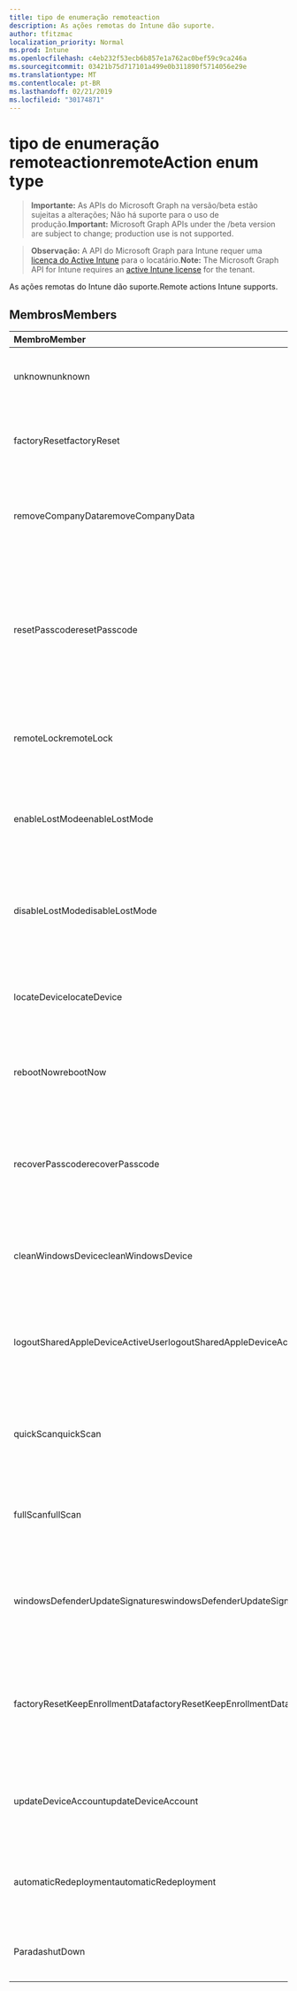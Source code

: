 ```yaml
---
title: tipo de enumeração remoteaction
description: As ações remotas do Intune dão suporte.
author: tfitzmac
localization_priority: Normal
ms.prod: Intune
ms.openlocfilehash: c4eb232f53ecb6b857e1a762ac0bef59c9ca246a
ms.sourcegitcommit: 03421b75d717101a499e0b311890f5714056e29e
ms.translationtype: MT
ms.contentlocale: pt-BR
ms.lasthandoff: 02/21/2019
ms.locfileid: "30174871"
---
```

# <a name="remoteaction-enum-type"></a><span data-ttu-id="5d5d8-103">tipo de enumeração remoteaction</span><span class="sxs-lookup"><span data-stu-id="5d5d8-103">remoteAction enum type</span></span>

> <span data-ttu-id="5d5d8-104">**Importante:** As APIs do Microsoft Graph na versão/beta estão sujeitas a alterações; Não há suporte para o uso de produção.</span><span class="sxs-lookup"><span data-stu-id="5d5d8-104">**Important:** Microsoft Graph APIs under the /beta version are subject to change; production use is not supported.</span></span>

> <span data-ttu-id="5d5d8-105">**Observação:** A API do Microsoft Graph para Intune requer uma [licença do Active Intune](https://go.microsoft.com/fwlink/?linkid=839381) para o locatário.</span><span class="sxs-lookup"><span data-stu-id="5d5d8-105">**Note:** The Microsoft Graph API for Intune requires an [active Intune license](https://go.microsoft.com/fwlink/?linkid=839381) for the tenant.</span></span>

<span data-ttu-id="5d5d8-106">As ações remotas do Intune dão suporte.</span><span class="sxs-lookup"><span data-stu-id="5d5d8-106">Remote actions Intune supports.</span></span>

## <a name="members"></a><span data-ttu-id="5d5d8-107">Membros</span><span class="sxs-lookup"><span data-stu-id="5d5d8-107">Members</span></span>
|<span data-ttu-id="5d5d8-108">Membro</span><span class="sxs-lookup"><span data-stu-id="5d5d8-108">Member</span></span>|<span data-ttu-id="5d5d8-109">Valor</span><span class="sxs-lookup"><span data-stu-id="5d5d8-109">Value</span></span>|<span data-ttu-id="5d5d8-110">Descrição</span><span class="sxs-lookup"><span data-stu-id="5d5d8-110">Description</span></span>|
|:---|:---|:---|
|<span data-ttu-id="5d5d8-111">unknown</span><span class="sxs-lookup"><span data-stu-id="5d5d8-111">unknown</span></span>|<span data-ttu-id="5d5d8-112">,0</span><span class="sxs-lookup"><span data-stu-id="5d5d8-112">0</span></span>|<span data-ttu-id="5d5d8-113">O usuário inicia uma ação desconhecida.</span><span class="sxs-lookup"><span data-stu-id="5d5d8-113">User initiates an unknown action.</span></span>|
|<span data-ttu-id="5d5d8-114">factoryReset</span><span class="sxs-lookup"><span data-stu-id="5d5d8-114">factoryReset</span></span>|<span data-ttu-id="5d5d8-115">1</span><span class="sxs-lookup"><span data-stu-id="5d5d8-115">1</span></span>|<span data-ttu-id="5d5d8-116">O usuário inicia uma ação para a redefinição de fábrica de um dispositivo.</span><span class="sxs-lookup"><span data-stu-id="5d5d8-116">User initiates an action to factory reset a device.</span></span> |
|<span data-ttu-id="5d5d8-117">removeCompanyData</span><span class="sxs-lookup"><span data-stu-id="5d5d8-117">removeCompanyData</span></span>|<span data-ttu-id="5d5d8-118">duas</span><span class="sxs-lookup"><span data-stu-id="5d5d8-118">2</span></span>|<span data-ttu-id="5d5d8-119">O usuário inicia uma ação para remover dados da empresa de um dispositivo.</span><span class="sxs-lookup"><span data-stu-id="5d5d8-119">User initiates an action to remove company data from a device.</span></span> |
|<span data-ttu-id="5d5d8-120">resetPasscode</span><span class="sxs-lookup"><span data-stu-id="5d5d8-120">resetPasscode</span></span>|<span data-ttu-id="5d5d8-121">3D</span><span class="sxs-lookup"><span data-stu-id="5d5d8-121">3</span></span>|<span data-ttu-id="5d5d8-122">O usuário inicia uma ação para remover a senha de um dispositivo iOS ou redefinir a senha do dispositivo Android/Windows.</span><span class="sxs-lookup"><span data-stu-id="5d5d8-122">User initiates an action to remove the passcode of an iOS device, or reset the passcode of Android / Windows device.</span></span> |
|<span data-ttu-id="5d5d8-123">remoteLock</span><span class="sxs-lookup"><span data-stu-id="5d5d8-123">remoteLock</span></span>|<span data-ttu-id="5d5d8-124">quatro</span><span class="sxs-lookup"><span data-stu-id="5d5d8-124">4</span></span>|<span data-ttu-id="5d5d8-125">O usuário inicia uma ação para bloquear remotamente um dispositivo.</span><span class="sxs-lookup"><span data-stu-id="5d5d8-125">User initiates an action to remote lock a device.</span></span>|
|<span data-ttu-id="5d5d8-126">enableLostMode</span><span class="sxs-lookup"><span data-stu-id="5d5d8-126">enableLostMode</span></span>|<span data-ttu-id="5d5d8-127">0,5</span><span class="sxs-lookup"><span data-stu-id="5d5d8-127">5</span></span>|<span data-ttu-id="5d5d8-128">O usuário inicia uma ação para habilitar o modo perdido em um dispositivo iOS supervisionado.</span><span class="sxs-lookup"><span data-stu-id="5d5d8-128">User initiates an action to enable lost mode on a supervised iOS device.</span></span>|
|<span data-ttu-id="5d5d8-129">disableLostMode</span><span class="sxs-lookup"><span data-stu-id="5d5d8-129">disableLostMode</span></span>|<span data-ttu-id="5d5d8-130">6</span><span class="sxs-lookup"><span data-stu-id="5d5d8-130">6</span></span>|<span data-ttu-id="5d5d8-131">O usuário inicia uma ação para desabilitar o modo perdido em um dispositivo iOS supervisionado.</span><span class="sxs-lookup"><span data-stu-id="5d5d8-131">User initiates an action to disable lost mode on a supervised iOS device.</span></span>|
|<span data-ttu-id="5d5d8-132">locateDevice</span><span class="sxs-lookup"><span data-stu-id="5d5d8-132">locateDevice</span></span>|<span data-ttu-id="5d5d8-133">178</span><span class="sxs-lookup"><span data-stu-id="5d5d8-133">7</span></span>|<span data-ttu-id="5d5d8-134">O usuário inicia uma ação para localizar um dispositivo iOS supervisionado.</span><span class="sxs-lookup"><span data-stu-id="5d5d8-134">User initiates an action to locate a supervised iOS device.</span></span>|
|<span data-ttu-id="5d5d8-135">rebootNow</span><span class="sxs-lookup"><span data-stu-id="5d5d8-135">rebootNow</span></span>|<span data-ttu-id="5d5d8-136">8</span><span class="sxs-lookup"><span data-stu-id="5d5d8-136">8</span></span>|<span data-ttu-id="5d5d8-137">O usuário inicia uma ação para reinicializar um dispositivo Windows.</span><span class="sxs-lookup"><span data-stu-id="5d5d8-137">User initiates an action to reboot a Windows device.</span></span>|
|<span data-ttu-id="5d5d8-138">recoverPasscode</span><span class="sxs-lookup"><span data-stu-id="5d5d8-138">recoverPasscode</span></span>|<span data-ttu-id="5d5d8-139">241</span><span class="sxs-lookup"><span data-stu-id="5d5d8-139">9</span></span>|<span data-ttu-id="5d5d8-140">O usuário inicia uma ação para redefinir o PIN para o Passport para funcionar no dispositivo Windows Phone.</span><span class="sxs-lookup"><span data-stu-id="5d5d8-140">User initiates an action to reset the pin for passport for work on windows phone device.</span></span>|
|<span data-ttu-id="5d5d8-141">cleanWindowsDevice</span><span class="sxs-lookup"><span data-stu-id="5d5d8-141">cleanWindowsDevice</span></span>|<span data-ttu-id="5d5d8-142">254</span><span class="sxs-lookup"><span data-stu-id="5d5d8-142">10</span></span>|<span data-ttu-id="5d5d8-143">O usuário inicia uma ação para limpar o dispositivo Windows.</span><span class="sxs-lookup"><span data-stu-id="5d5d8-143">User initiates an action to clean up windows device.</span></span>|
|<span data-ttu-id="5d5d8-144">logoutSharedAppleDeviceActiveUser</span><span class="sxs-lookup"><span data-stu-id="5d5d8-144">logoutSharedAppleDeviceActiveUser</span></span>|<span data-ttu-id="5d5d8-145">11</span><span class="sxs-lookup"><span data-stu-id="5d5d8-145">11</span></span>|<span data-ttu-id="5d5d8-146">O usuário inicia uma ação para fazer o logoff do usuário atual em um dispositivo Apple compartilhado.</span><span class="sxs-lookup"><span data-stu-id="5d5d8-146">User initiates an action to log out current user on shared apple device.</span></span>|
|<span data-ttu-id="5d5d8-147">quickScan</span><span class="sxs-lookup"><span data-stu-id="5d5d8-147">quickScan</span></span>|<span data-ttu-id="5d5d8-148">3,6</span><span class="sxs-lookup"><span data-stu-id="5d5d8-148">12</span></span>|<span data-ttu-id="5d5d8-149">O usuário inicia uma ação para executar a verificação rápida no dispositivo.</span><span class="sxs-lookup"><span data-stu-id="5d5d8-149">User initiates an action to run quick scan on device.</span></span>|
|<span data-ttu-id="5d5d8-150">fullScan</span><span class="sxs-lookup"><span data-stu-id="5d5d8-150">fullScan</span></span>|<span data-ttu-id="5d5d8-151">Treze</span><span class="sxs-lookup"><span data-stu-id="5d5d8-151">13</span></span>|<span data-ttu-id="5d5d8-152">O usuário inicia uma ação para executar a verificação completa no dispositivo.</span><span class="sxs-lookup"><span data-stu-id="5d5d8-152">User initiates an action to run full scan on device.</span></span>|
|<span data-ttu-id="5d5d8-153">windowsDefenderUpdateSignatures</span><span class="sxs-lookup"><span data-stu-id="5d5d8-153">windowsDefenderUpdateSignatures</span></span>|<span data-ttu-id="5d5d8-154">14</span><span class="sxs-lookup"><span data-stu-id="5d5d8-154">14</span></span>|<span data-ttu-id="5d5d8-155">O usuário inicia uma ação para atualizar as assinaturas de malware no dispositivo.</span><span class="sxs-lookup"><span data-stu-id="5d5d8-155">User initiates an action to update malware signatures on device.</span></span>|
|<span data-ttu-id="5d5d8-156">factoryResetKeepEnrollmentData</span><span class="sxs-lookup"><span data-stu-id="5d5d8-156">factoryResetKeepEnrollmentData</span></span>|<span data-ttu-id="5d5d8-157">15</span><span class="sxs-lookup"><span data-stu-id="5d5d8-157">15</span></span>|<span data-ttu-id="5d5d8-158">O usuário inicia um dispositivo de apagamento remoto de ação com a manutenção dos dados de registro.</span><span class="sxs-lookup"><span data-stu-id="5d5d8-158">User initiates an action remote wipe device with keeping enrollment data.</span></span>|
|<span data-ttu-id="5d5d8-159">updateDeviceAccount</span><span class="sxs-lookup"><span data-stu-id="5d5d8-159">updateDeviceAccount</span></span>|<span data-ttu-id="5d5d8-160">dezesseis</span><span class="sxs-lookup"><span data-stu-id="5d5d8-160">16</span></span>|<span data-ttu-id="5d5d8-161">O usuário inicia uma ação para atualizar a conta no dispositivo.</span><span class="sxs-lookup"><span data-stu-id="5d5d8-161">User initiates an action to update account on device.</span></span>|
|<span data-ttu-id="5d5d8-162">automaticRedeployment</span><span class="sxs-lookup"><span data-stu-id="5d5d8-162">automaticRedeployment</span></span>|<span data-ttu-id="5d5d8-163">17.07.06</span><span class="sxs-lookup"><span data-stu-id="5d5d8-163">17</span></span>|<span data-ttu-id="5d5d8-164">O usuário inicia uma ação para automático reimplantar o dispositivo</span><span class="sxs-lookup"><span data-stu-id="5d5d8-164">User initiates an action to automatice redeploy the device</span></span>|
|<span data-ttu-id="5d5d8-165">Parada</span><span class="sxs-lookup"><span data-stu-id="5d5d8-165">shutDown</span></span>|<span data-ttu-id="5d5d8-166">anos</span><span class="sxs-lookup"><span data-stu-id="5d5d8-166">18</span></span>|<span data-ttu-id="5d5d8-167">O usuário inicia uma ação para desligar o dispositivo.</span><span class="sxs-lookup"><span data-stu-id="5d5d8-167">User initiates an action to shut down the device.</span></span>|




